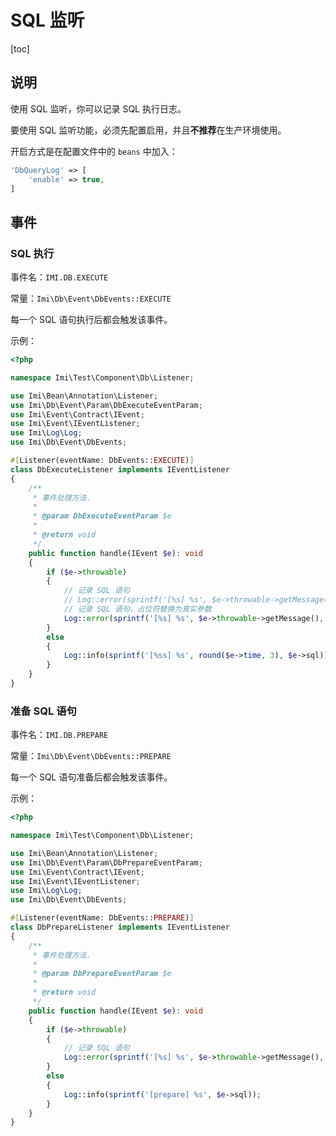 # SQL 监听

[toc]

## 说明

使用 SQL 监听，你可以记录 SQL 执行日志。

要使用 SQL 监听功能，必须先配置启用，并且**不推荐**在生产环境使用。

开启方式是在配置文件中的 `beans` 中加入：

```php
'DbQueryLog' => [
    'enable' => true,
]
```

## 事件

### SQL 执行

事件名：`IMI.DB.EXECUTE`

常量：`Imi\Db\Event\DbEvents::EXECUTE`

每一个 SQL 语句执行后都会触发该事件。

示例：

```php
<?php

namespace Imi\Test\Component\Db\Listener;

use Imi\Bean\Annotation\Listener;
use Imi\Db\Event\Param\DbExecuteEventParam;
use Imi\Event\Contract\IEvent;
use Imi\Event\IEventListener;
use Imi\Log\Log;
use Imi\Db\Event\DbEvents;

#[Listener(eventName: DbEvents::EXECUTE)]
class DbExecuteListener implements IEventListener
{
    /**
     * 事件处理方法.
     *
     * @param DbExecuteEventParam $e
     *
     * @return void
     */
    public function handle(IEvent $e): void
    {
        if ($e->throwable)
        {
            // 记录 SQL 语句
            // Log::error(sprintf('[%s] %s', $e->throwable->getMessage(), $e->sql));
            // 记录 SQL 语句，占位符替换为真实参数
            Log::error(sprintf('[%s] %s', $e->throwable->getMessage(), \Imi\Db::debugSql($e->sql, $e->bindValues ?? [])));
        }
        else
        {
            Log::info(sprintf('[%ss] %s', round($e->time, 3), $e->sql));
        }
    }
}
```

### 准备 SQL 语句

事件名：`IMI.DB.PREPARE`

常量：`Imi\Db\Event\DbEvents::PREPARE`

每一个 SQL 语句准备后都会触发该事件。

示例：

```php
<?php

namespace Imi\Test\Component\Db\Listener;

use Imi\Bean\Annotation\Listener;
use Imi\Db\Event\Param\DbPrepareEventParam;
use Imi\Event\Contract\IEvent;
use Imi\Event\IEventListener;
use Imi\Log\Log;
use Imi\Db\Event\DbEvents;

#[Listener(eventName: DbEvents::PREPARE)]
class DbPrepareListener implements IEventListener
{
    /**
     * 事件处理方法.
     *
     * @param DbPrepareEventParam $e
     *
     * @return void
     */
    public function handle(IEvent $e): void
    {
        if ($e->throwable)
        {
            // 记录 SQL 语句
            Log::error(sprintf('[%s] %s', $e->throwable->getMessage(), $e->sql));
        }
        else
        {
            Log::info(sprintf('[prepare] %s', $e->sql));
        }
    }
}
```
